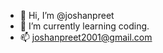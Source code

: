 - 👋 Hi, I’m @joshanpreet
- 🌱 I’m currently learning coding.
- 📫 joshanpreet2001@gmail.com

<!---
joshanpreet/joshanpreet is a ✨ special ✨ repository because its `README.md` (this file) appears on your GitHub profile.
You can click the Preview link to take a look at your changes.
--->
